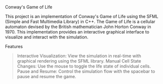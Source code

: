 Conway's Game of Life

This project is an implementation of Conway's Game of Life using the SFML (Simple and Fast Multimedia Library) in C++. The Game of Life is a cellular automaton devised by the British mathematician John Horton Conway in 1970. This implementation provides an interactive graphical interface to visualize and interact with the simulation.

Features

   >Interactive Visualization: View the simulation in real-time with graphical rendering using the SFML library.
   >Manual Cell State Changes: Use the mouse to toggle the life state of individual cells.
   >Pause and Resume: Control the simulation flow with the spacebar to pause and resume the game.
